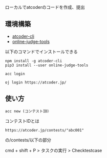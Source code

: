 ローカルでatcoderのコードを作成、提出

## 環境構築

- [atcoder-cli](https://www.npmjs.com/package/atcoder-cli)
- [online-judge-tools](https://github.com/online-judge-tools/oj/blob/master/docs/getting-started.ja.md)

以下のコマンドでインストールできる
```
npm install -g atcoder-cli
pip3 install --user online-judge-tools
```
```
acc login
```
```
oj login https://atcoder.jp/
```

## 使い方
```
acc new (コンテストID）
```
コンテストIDとは
```
https://atcoder.jp/contests/"abc001"
```
の/contests/以下の部分

cmd + shift + P > タスクの実行 > Checktestcase 
